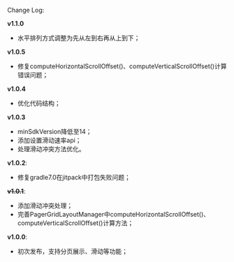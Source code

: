 Change Log:  

**v1.1.0**    
- 水平排列方式调整为先从左到右再从上到下； 

**v1.0.5**    
- 修复computeHorizontalScrollOffset()、computeVerticalScrollOffset()计算错误问题； 

**v1.0.4**    
- 优化代码结构；    

**v1.0.3**    
- minSdkVersion降低至14；
- 添加设置滑动速率api；
- 处理滑动冲突方法优化。

**v1.0.2**:
- 修复gradle7.0在jitpack中打包失败问题；    

~~**v1.0.1**~~:    
- 添加滑动冲突处理；    
- 完善PagerGridLayoutManager中computeHorizontalScrollOffset()、computeVerticalScrollOffset()计算方法；    

**v1.0.0**:    
- 初次发布，支持分页展示、滑动等功能；
